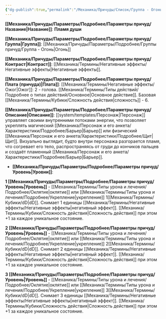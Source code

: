 ```yaml
---
{"dg-publish":true,"permalink":"/Механика/Причуды/Список/Группа - Огонь/Пламя души/","noteIcon":"","created":"2025-08-21T13:47:49.769+03:00","updated":"2025-09-04T17:26:38.233+03:00"}
---
```




**[[Механика/Причуды/Параметры/Подробнее/Параметры причуд/Название\|Название]]**: **Пламя души**

**[[Механика/Причуды/Параметры/Подробнее/Параметры причуд/Группа\|Группа]]**: [[Механика/Причуды/Параметры/Подробнее/Группы причуд/Группа - Огонь\|Огонь]] 

**[[Механика/Причуды/Параметры/Подробнее/Параметры причуд/Контраст\|Контраст]]**: [[Механика/Термины/Негативные эффекты/Негативные эффекты\|Негативные эффекты]]. 

**[[Механика/Причуды/Параметры/Подробнее/Параметры причуд/Плата (причуда)\|Плата]]**: [[Механика/Термины/Негативные эффекты/Ожог\|Ожог]]: 2 - голова. [[Механика/Термины/Типы действий/Подробнее о типах действий/Основное\|Основное действие]]. Базовая [[Механика/Термины/Кубики/Сложность действия\|сложность]] - 6.

**[[Механика/Причуды/Параметры/Подробнее/Параметры причуд/Описание\|Описание]]**: [[system/templates/Персонаж\|Персонаж]] управляет своими внутренними потоками энергии, что позволяет укреплять магический [[Механика/Персонаж и его анкета/Характеристики/Подробнее/Барьер\|Барьер]] или физический [[Механика/Персонаж и его анкета/Характеристики/Подробнее/Щит\|Щит]]. Визуально выглядит, будто внутри персонажа разгорается пламя, что согревает его тело, распространяясь от груди до кончиков пальцев и создаёт пламенный [[Механика/Персонаж и его анкета/Характеристики/Подробнее/Барьер\|Барьер]]. 


- **[[Механика/Причуды/Параметры/Подробнее/Параметры причуд/Уровень\|Уровни]]**:

**1 [[Механика/Причуды/Параметры/Подробнее/Параметры причуд/Уровень\|Уровень]]** - [[Механика/Термины/Типы урона и лечения/Подробнее/Оклятие\|оклятие]] или [[Механика/Термины/Типы урона и лечения/Подробнее/Укрепление\|укрепление]] 1[[Механика/Термины/Кубики/dD\|dD]]. Снимает 1 единицы  [[Механика/Термины/Негативные эффекты/Негативные эффекты\|негативный эффект]]. [[Механика/Термины/Кубики/Сложность действия\|Сложность действия]] при этом +1 за каждое уникальное состояние.

**2 [[Механика/Причуды/Параметры/Подробнее/Параметры причуд/Уровень\|Уровень]]** - [[Механика/Термины/Типы урона и лечения/Подробнее/Оклятие\|оклятие]] или [[Механика/Термины/Типы урона и лечения/Подробнее/Укрепление\|укрепление]] 2[[Механика/Термины/Кубики/dD\|dD]]. Снимает 2 единицы  [[Механика/Термины/Негативные эффекты/Негативные эффекты\|негативный эффект]]. [[Механика/Термины/Кубики/Сложность действия\|Сложность действия]] при этом +1 за каждое уникальное состояние.

**3 [[Механика/Причуды/Параметры/Подробнее/Параметры причуд/Уровень\|Уровень]]** - [[Механика/Термины/Типы урона и лечения/Подробнее/Оклятие\|оклятие]] или [[Механика/Термины/Типы урона и лечения/Подробнее/Укрепление\|укрепление]] 3[[Механика/Термины/Кубики/dD\|dD]]. Снимает 3 единицы  [[Механика/Термины/Негативные эффекты/Негативные эффекты\|негативный эффект]]. [[Механика/Термины/Кубики/Сложность действия\|Сложность действия]] при этом +1 за каждое уникальное состояние.